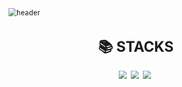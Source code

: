 ![header](https://capsule-render.vercel.app/api?type=waving&color=gradient&customColorList=22&text=Hi%20there%20👋&animation=twinkling&fontSize=35&fontAlignY=40&fontAlign=70&height=250)

<div align=center><h1>📚 STACKS</h1></div>

<div align=center>
  <img src="https://img.shields.io/badge/C Sharp-239120?style=flat-square&logo=csharp&logoColor=white"/></a>&nbsp
  <img src="https://img.shields.io/badge/Python-3766AB?style=flat-square&logo=Python&logoColor=white"/></a>&nbsp 
  <img src="https://img.shields.io/badge/MySQL-4479A1?style=flat-square&logo=mysql&logoColor=white"/></a>&nbsp 
</div>









<!--[Gayeon-Leee's github stats](https://github-readme-stats.vercel.app/api?username=Gayeon-Leee&show_icons=true)-->
<!--
**Gayeon-Leee/Gayeon-Leee** is a ✨ _special_ ✨ repository because its `README.md` (this file) appears on your GitHub profile.

Here are some ideas to get you started:

- 🔭 I’m currently working on ...
- 🌱 I’m currently learning ...
- 👯 I’m looking to collaborate on ...
- 🤔 I’m looking for help with ...
- 💬 Ask me about ...
- 📫 How to reach me: ...
- 😄 Pronouns: ...
- ⚡ Fun fact: ...
-->
